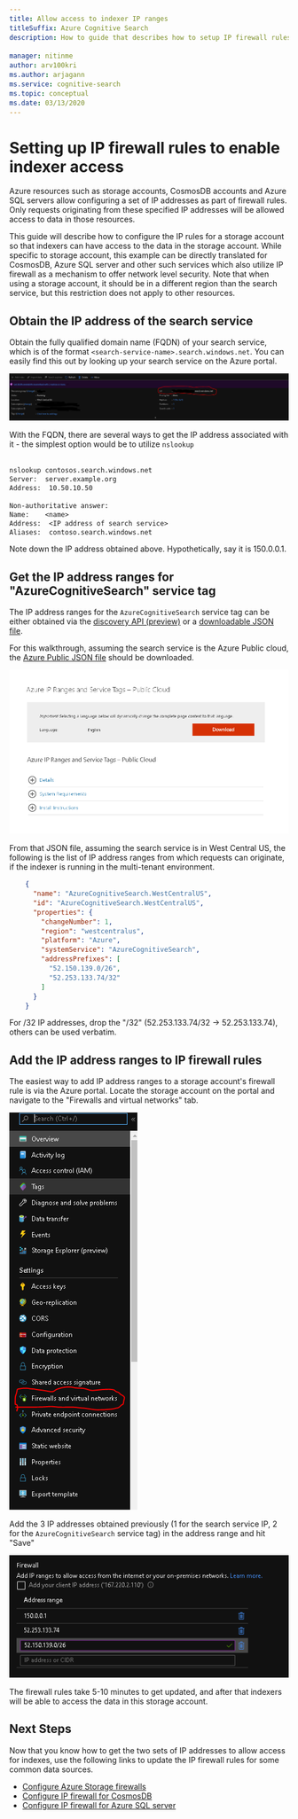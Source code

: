 ```yaml
---
title: Allow access to indexer IP ranges
titleSuffix: Azure Cognitive Search
description: How to guide that describes how to setup IP firewall rules so that indexers can have access.

manager: nitinme
author: arv100kri
ms.author: arjagann
ms.service: cognitive-search
ms.topic: conceptual
ms.date: 03/13/2020
---
```


# Setting up IP firewall rules to enable indexer access

Azure resources such as storage accounts, CosmosDB accounts and Azure SQL servers allow configuring a set of IP addresses as part of firewall rules. Only requests originating from these specified IP addresses will be allowed access to data in those resources.

This guide will describe how to configure the IP rules for a storage account so that indexers can have access to the data in the storage account.
While specific to storage account, this example can be directly translated for CosmosDB, Azure SQL server and other such services which also utilize IP firewall as a mechanism to offer network level security. Note that when using a storage account, it should be in a different region than the search service, but this restriction does not apply to other resources.

## Obtain the IP address of the search service

Obtain the fully qualified domain name (FQDN) of your search service, which is of the format `<search-service-name>.search.windows.net`. You can easily find this out by looking up your search service on the Azure portal.

   ![Obtain service FQDN](media\search-indexer-howto-secure-access\search-service-portal.PNG "Obtain service FQDN")

With the FQDN, there are several ways to get the IP address associated with it - the simplest option would be to utilize `nslookup`

```azurepowershell

nslookup contosos.search.windows.net
Server:  server.example.org
Address:  10.50.10.50

Non-authoritative answer:
Name:    <name>
Address:  <IP address of search service>
Aliases:  contoso.search.windows.net
```

Note down the IP address obtained above. Hypothetically, say it is 150.0.0.1.

## Get the IP address ranges for "AzureCognitiveSearch" service tag

The IP address ranges for the `AzureCognitiveSearch` service tag can be either obtained via the [discovery API (preview)](https://docs.microsoft.com/azure/virtual-network/service-tags-overview#use-the-service-tag-discovery-api-public-preview) or a [downloadable JSON file](https://docs.microsoft.com/azure/virtual-network/service-tags-overview#discover-service-tags-by-using-downloadable-json-files).

For this walkthrough, assuming the search service is the Azure Public cloud, the [Azure Public JSON file](https://www.microsoft.com/download/details.aspx?id=56519) should be downloaded.

   ![Download JSON file](media\search-indexer-howto-secure-access\service-tag.PNG "Download JSON file")

From that JSON file, assuming the search service is in West Central US, the following is the list of IP address ranges from which requests can originate, if the indexer is running in the multi-tenant environment.

```json
    {
      "name": "AzureCognitiveSearch.WestCentralUS",
      "id": "AzureCognitiveSearch.WestCentralUS",
      "properties": {
        "changeNumber": 1,
        "region": "westcentralus",
        "platform": "Azure",
        "systemService": "AzureCognitiveSearch",
        "addressPrefixes": [
          "52.150.139.0/26",
          "52.253.133.74/32"
        ]
      }
    }
```

For /32 IP addresses, drop the "/32" (52.253.133.74/32 -> 52.253.133.74), others can be used verbatim.

## Add the IP address ranges to IP firewall rules

The easiest way to add IP address ranges to a storage account's firewall rule is via the Azure portal. Locate the storage account on the portal and navigate to the "Firewalls and virtual networks" tab.

   ![Firewall and virtual networks](media\search-indexer-howto-secure-access\storage-firewall.PNG "Firewall and virtual networks")

Add the 3 IP addresses obtained previously (1 for the search service IP, 2 for the `AzureCognitiveSearch` service tag) in the address range and hit "Save"

   ![Firewall IP rules](media\search-indexer-howto-secure-access\storage-firewall-ip.PNG "Firewall IP rules")

The firewall rules take 5-10 minutes to get updated, and after that indexers will be able to access the data in this storage account.

## Next Steps

Now that you know how to get the two sets of IP addresses to allow access for indexes, use the following links to update the IP firewall rules for some common data sources.

- [Configure Azure Storage firewalls](https://docs.microsoft.com/azure/storage/common/storage-network-security)
- [Configure IP firewall for CosmosDB](https://docs.microsoft.com/azure/cosmos-db/firewall-support)
- [Configure IP firewall for Azure SQL server](https://docs.microsoft.com/azure/sql-database/sql-database-firewall-configure)